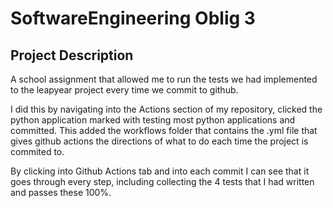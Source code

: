 # **SoftwareEngineering Oblig 3**

## **Project Description**
  A school assignment that allowed me to run the tests we had implemented to the leapyear project every time we commit to github. 
  
  I did this by navigating into the Actions section of my repository, clicked the python application marked with testing most python 
  applications and committed. This added the workflows folder that contains the .yml file that gives github actions the directions of 
  what to do each time the project is commited to.
  
  By clicking into Github Actions tab and into each commit I can see that it goes through every step, including collecting the 4 tests 
  that I had written and passes these 100%.


